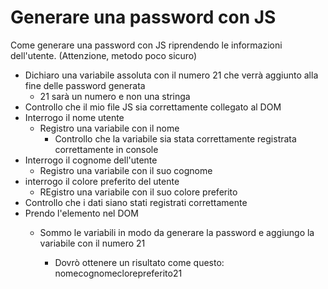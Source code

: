 # Generare una password con JS
Come generare una password con JS riprendendo le informazioni dell'utente. (Attenzione, metodo poco sicuro)


- Dichiaro una variabile assoluta con il numero 21 che verrà aggiunto alla fine delle password generata
    - 21 sarà un numero e non una stringa
- Controllo che il mio file JS sia correttamente collegato al DOM
- Interrogo il nome utente 
    - Registro una variabile con il nome
        - Controllo che la variabile sia stata correttamente registrata correttamente in console
- Interrogo il cognome dell'utente
    - Registro una variabile con il suo cognome
- interrogo il colore preferito del utente
    - REgistro una variabile con il suo colore preferito
- Controllo che i dati siano stati registrati correttamente
- Prendo l'elemento nel DOM 
    - Sommo le variabili in modo da generare la password e aggiungo la variabile con il numero 21

        - Dovrò ottenere un risultato come questo: 
        nomecognomeclorepreferito21
